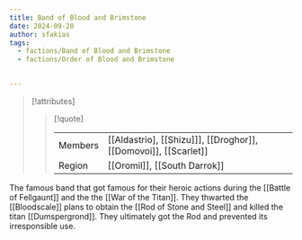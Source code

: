 ```yaml
---
title: Band of Blood and Brimstone
date: 2024-09-20
author: sfakias
tags:
  - factions/Band of Blood and Brimstone
  - factions/Order of Blood and Brimstone

 
---
```

> [!attributes]
> 
> > [!quote]
> >
> > | | |
> > | --- | --- |
> > | Members | [[Aldastrio], [[Shizu]]], [[Droghor]], [[Domovoi]], [[Scarlet]] |
> > | Region | [[Oromil]], [[South Darrok]] |

The famous band that got famous for their heroic actions during the [[Battle of Fellgaunt]] and the the [[War of the Titan]]. They thwarted the [[Bloodscale]] plans to obtain the [[Rod of Stone and Steel]] and killed the titan [[Dumspergrond]]. They ultimately got the Rod and prevented its irresponsible use.